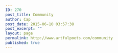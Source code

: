 ```yaml
---
ID: 270
post_title: Community
author: Cap
post_date: 2015-06-10 03:57:38
post_excerpt: ""
layout: page
permalink: http://www.artfulpoets.com/community
published: true
---
```

